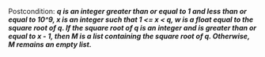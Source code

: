 Postcondition: ***q is an integer greater than or equal to 1 and less than or equal to 10^9, x is an integer such that 1 <= x < q, w is a float equal to the square root of q. If the square root of q is an integer and is greater than or equal to x - 1, then M is a list containing the square root of q. Otherwise, M remains an empty list.***